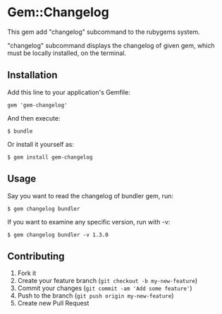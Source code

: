 # Gem::Changelog

This gem add "changelog" subcommand to the rubygems system.

"changelog" subcommand displays the changelog of given gem, which must be
locally installed, on the terminal.

## Installation

Add this line to your application's Gemfile:

    gem 'gem-changelog'

And then execute:

    $ bundle

Or install it yourself as:

    $ gem install gem-changelog

## Usage

Say you want to read the changelog of bundler gem, run:

    $ gem changelog bundler

If you want to examine any specific version, run with -v:

    $ gem changelog bundler -v 1.3.0


## Contributing

1. Fork it
2. Create your feature branch (`git checkout -b my-new-feature`)
3. Commit your changes (`git commit -am 'Add some feature'`)
4. Push to the branch (`git push origin my-new-feature`)
5. Create new Pull Request
